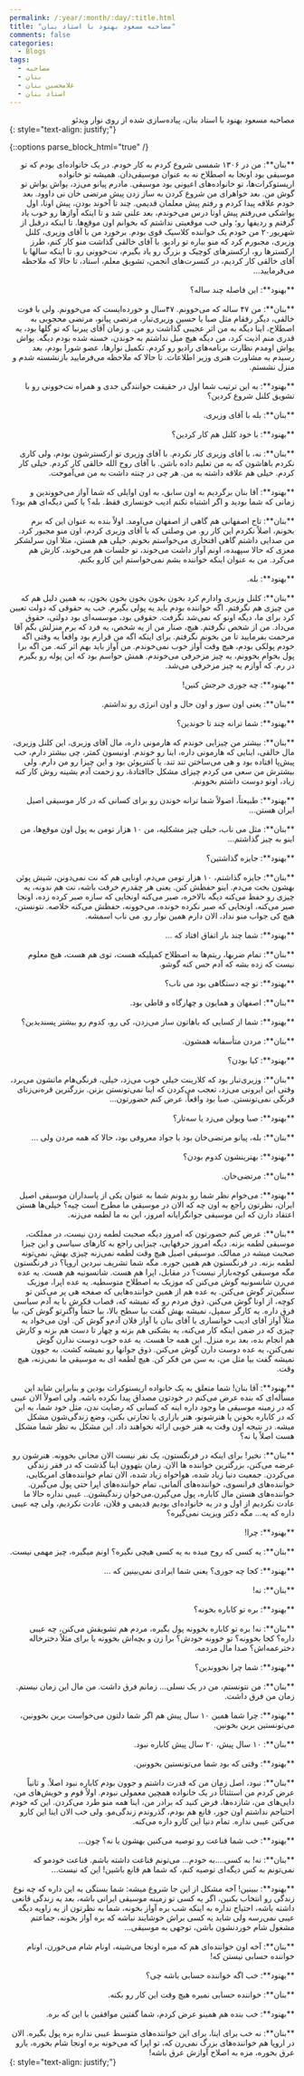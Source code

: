 ```yaml
---
permalink: /:year/:month/:day/:title.html
title: "مصاحبه مسعود بهنود با استاد بنان"
comments: false
categories:
  - Blogs
tags:
  - مصاحبه
  - بنان
  - غلامحسین بنان
  - استاد بنان
---
```


<div dir='rtl' align='right'>
مصاحبه مسعود بهنود با استاد بنان، پیاده‌سازی شده از روی نوار ویدئو
</div>
{: style="text-align: justify;"}
<br>

{::options parse_block_html="true" /}
<div dir='rtl' align='right'>
**بنان**: من در ۱۳۰۶ شمسی شروع کردم به کار خودم. در یک خانواده‌ای بودم که تو موسیقی بود اونجا به اصطلاح نه به عنوان موسیقی‌دان. همیشه تو خانواده اریستوکرات‌ها، تو خانواده‌های اعیونی بود موسیقی. مادرم پیانو می‌زد، یواش یواش تو گوش من. بعد خواهرای من شروع کردن به ساز زدن پیش مرتضی خان نی داوود. بعد خودم علاقه پیدا کردم و رفتم پیش معلمان قدیمی. چند تا آخوند بودن، پیش اونا، اول یواشکی می‌رفتم پیش اونا درس می‌خوندم، بعد علنی شد و تا اینکه آوازها رو خوب یاد گرفتم و ردیفها رو؛ ولی خب موقعیتی نداشتم که بخوانم اون موقع‌ها. تا اینکه درقبل از شهریور۲۰ من خودم یک خواننده کلاسیک قوی بودم. برخورد من با آقای وزیری، کلنل وزیری، مجبورم کرد که منو بیاره تو رادیو. با آقای خالقی گذاشت منو کار کنم، طرز ارکسترها رو، ارکسترهای کوچیک و بزرگ رو یاد بگیرم، نت‌خوونی رو. تا اینکه سالها با آقای خالقی کار کردیم، در کنسرت‌های انجمن، تشویق معلم، استاد، تا حالا که ملاحظه می‌فرمایید...
<br><br>
**بهنود**: این فاصله چند ساله؟
<br><br>
**بنان**: من ۴۷ ساله که می‌خوونم.  ۴۷سال و خورده‌ایست که می‌خوونم. ولی با فوت خالقی، دیگر رفقام مثل صبا یا حسین وزیری‌تبار، مرتضی پیانو، مرتضی محجوبی به اصطلاح، اینا دیگه به من اثر عجیبی گذاشت رو من. و زمان آقای پیرنیا که تو گلها بود، یه قدری منم اذیت کرد، من دیگه هیچ میل نداشتم به خوندن، خسته شده بودم دیگه. یواش یواش اومدم نظارت برنامه‌های رادیو رو کردم. تکمیل نوارها، عضو شورا بودم، بعد رسیدم به مشاورت هنری وزیر اطلاعات. تا حالا که ملاحظه می‌فرمایید بازنشسته شدم و منزل نشستم.
<br><br>
**بهنود**: به این ترتیب شما اول در حقیقت خوانندگی جدی و همراه نت‌خوونی رو با تشویق کلنل شروع کردین؟
<br><br>
**بنان**: بله با آقای وزیری.
<br><br>
**بهنود**: با خود کلنل هم کار کردین؟
<br><br>
**بنان**: نه، با آقای وزیری کار نکردم. با آقای وزیری تو ارکسترشون بودم، ولی کاری نکردم باهاشون که به من تعلیم داده باشن. با آقای روح الله خالقی کار کردم. خیلی کار کردم. خیلی هم علاقه داشته به من. هر چی در چنته داشت به من می‌آموخت.
<br><br>
**بهنود**: آقا بنان برگردیم به اون سابق، به اون اوایلی که شما آواز می‌خووندین و زمانی که شما بودید و اگر اشتباه نکنم ادیب خونساری فقط. بله؟ یا کس دیگه‌ای هم بود؟
<br><br>
**بنان**: تاج اصفهانی هم گاهی از اصفهان می‌اومد. اولاً بنده به عنوان این که برم بخونم، اصلاً نکردم این کار رو. من وصلتی که با آقای وزیری کردم، اون منو مجبور کرد. من صدایی داشتم گاهی افتخاری می‌خواستم بخونم. خیلی هم هستن، مثلا اون سرلشکر معزی که حالا سپهبده، اونم آواز داشت می‌خوند، تو جلسات هم می‌خوند، کارش هم می‌کرد. من به عنوان اینکه خواننده بشم نمی‌خواستم این کارو بکنم.
<br><br>
**بهنود**: بله.
<br><br>
**بنان**: کلنل وزیری وادارم کرد بخون بخون بخون بخون بخون، به همین دلیل هم که من چیزی هم نگرفتم. اگه خواننده بودم باید یه پولی بگیرم. خب یه حقوقی که دولت تعیین کرد برای ما، دیگه اونو که نمی‌شد نگرفت. حقوقی بود، موسسه‌ای بود دولتی، حقوق می‌داد. من از شخص نگرفتم. هیچ، صنار من از یه شخص، یه فرد که برم منزلش بگم آقا مرحمت بفرمایید تا من بخونم نگرفتم. برای اینکه اگه من قرارم بود واقعاً یه وقتی اگه خودم پولکی بودم، هیچ وقت آواز خوب نمی‌خوندم. من آواز باید بهم اثر کنه. من اگه برا پول بخوام بخوونم، یه چیز مزخرفی می‌خوندم. همش حواسم بود که این پوله رو بگیرم در رم. که آوازم یه چیز مزخرفی می‌شد.
<br><br>
**بهنود**: چه جوری خرجش کنین!
<br><br>
**بنان**: یعنی اون سوز و اون حال و اون انرژی رو نداشتم.
<br><br>
**بهنود**: شما ترانه چند تا خوندین؟
<br><br>
**بنان**: بیشتر من چیزایی خوندم که هارمونی داره، مال آقای وزیری، این کلنل وزیری، مال خالقی، اینایی که هارمونی داره، اینا رو خوندم. اونیسون کمتر، چی بیشتر دارم، خب پیش‌پا افتاده بود و هی می‌ساختن تند تند. یا کنترپوئن بود و این چیزا رو من دارم. ولی بیشترش من سعی می کردم چیزای مشکل جاافتادۀ، رو زحمت آدم بشینه روش کار کنه زیاد، اونو دوست داشتم بخوونم.
<br><br>
**بهنود**: طبیعتاً، اصولاً شما ترانه خوندن رو برای کسانی که در کار موسیقی اصیل ایران هستن...
<br><br>
**بنان**: مثل می ناب، خیلی چیز مشکلیه، من ۱۰ هزار تومن به پول اون موقع‌ها، من اینو به چیز گذاشتم...
<br><br>
**بهنود**: جایزه گذاشتین؟
<br><br>
**بنان**: جایزه گذاشتم، ۱۰ هزار تومن می‌دم، اونایی هم که نت نمی‌دونن، شیش پوئن بهشون بخت می‌دم. اینو حفظش کنن. یعنی هر چقدرم خرفت باشه، نت هم ندونه، یه چیزی رو حفظ می‌کنه دیگه بالاخره، صبر می‌کنه اونجایی که سازه صبر کرده زده، اونجا صبر می‌کنه، اونجایی که صبر نکرده خونده، می‌خوونه، حفظش می‌کنه خلاصه. نتونستن، هیچ کی جواب منو نداد، الان دارم همین نوار رو. می ناب اسمشه.
<br><br>
**بهنود**: شما چند بار اتفاق افتاد که ...
<br><br>
**بنان**: تمام ضربها، ریتم‌ها به اصطلاح کمپلیکه هست، توی هم هست، هیچ معلوم نیست که زده بشه که آدم حس کنه گوشو.
<br><br>
**بهنود**: تو چه دستگاهی بود می ناب؟
<br><br>
**بنان**: اصفهان و همایون و چهارگاه و قاطی بود.
<br><br>
**بهنود**: شما از کسایی که باهاتون ساز می‌زدن، کی رو، کدوم رو بیشتر پسندیدین؟
<br><br>
**بنان**: مردن متأسفانه همشون.
<br><br>
**بهنود**: کیا بودن؟
<br><br>
**بنان**: وزیری‌تبار بود که کلارینت خیلی خوب می‌زد، خیلی، فرنگی‌هام ماتشون می‌برد، وقتی این ایرونی می‌زد، تعجب می‌کردن که اینا نمی‌تونستن بزنن. بزرگترین قره‌نی‌زنای فرنگی نمی‌تونستن. صبا بود واقعاً. عرض کنم حضورتون...
<br><br>
**بهنود**: صبا ویولن می‌زد یا سه‌تار؟
<br><br>
**بنان**: بله، پیانو مرتضی‌خان بود یا جواد معروفی بود، حالا که همه مردن ولی ...
<br><br>
**بهنود**: بهترینشون کدوم بودن؟
<br><br>
**بنان**: مرتضی‌خان.
<br><br>
**بهنود**: می‌خوام نظر شما رو بدونم شما به عنوان یکی از پاسداران موسیقی اصیل ایران، نظرتون راجع به اون چه که الان در موسیقی ما مطرح است چیه؟ خیلی‌ها هستن اعتقاد دارن که این موسیقی جوانگرایانه امروز، این به ما لطمه می‌زنه.
<br><br>
**بنان**: عرض کنم حضورتون که امروز دیگه صحبت لطمه زدن نیست، در مملکت، موسیقی لطمه بزنه. دیگه امروز حرفهایی، چیزایی راجع به کارهای سیاسی و این چیزا صحبت میشه در ممالک. موسیقی اصیل هیچ وقت لطمه نمی‌زنه چیزی بهش، نمی‌تونه لطمه بزنه. در فرنگستون هم همین جوره. مگه شما تشریف نبردین اروپا؟ در فرنگستون مگه موسیقی کوچه‌بازار نیست؟ در مقابل، اپرا هم هست. شانسونیه هم هست. یه عده می‌رن شانسونیه گوش می‌کنن که موزیک به اصطلاح متوسطیه. یه عده اپرا، موزیک سنگین‌تر گوش می‌کنن. یه عده هم از همین خواننده‌هایی که صفحه هی پر می‌کنن تو کوچه، از اونا گوش می‌کنن. ذوق مردم رو که نمیشه که، قصاب فکرش با یه آدم سیاسی فرق داره. یه کارگر سمپل، نمیشه بهش گفت بیا سطح بالا، بیا حتماً واگنرِتو گوش کن، بیا مثلاً آواز آقای ادیب خوانساری یا آقای بنان یا آواز فلان آدم‌و گوش کن. اون می‌خواد یه چیزی که در ضمن اینکه کار می‌کنه، یه بشکنی هم بزنه و چهار تا دست هم بزنه و کارش هم انجام بده، بعد بره منزل. این همه جا هست. یه عده خوب دوست ندارن گوش نمی‌کنن، یه عده دوست دارن گوش می‌کنن. ذوق جوانها رو نمیشه کشت. به جوون نمیشه گفت بیا مثل من، به سن من فکر کن. هیچ لطمه ای به موسیقی ما نمی‌زنه، هیچ وقت.
<br><br>
**بهنود**: آقا بنان! شما متعلق به یک خانواده اریستوکرات بودین و بنابراین شاید این مسأله‌ای که بنده عرض می‌کنم در خودتون مصداق پیدا نکرده باشه. ولی اصولاً الان عیبی که در زمینه موسیقی ما وجود داره اینه که کسانی که رضایت ندن، مثل خود شما، به این که در کاباره بخونن یا هنرشونو، هنر بازاری یا تجارتی بکنن، وضع زندگی‌شون مشکل میشه. در نتیجه اون وقت یه هنر خوبی ارائه نخواهند داد. این مشکل به نظر شما مشکل هست اصلاً یا نه؟
<br><br>
**بنان**: نخیر! برای اینکه در فرنگستون، یک نفر نیست الان مجانی بخوونه. هنرشون رو عرضه می‌کنن، بزرگترین خواننده ها الان. زمان بتهوون اینا گذشت که در فقر زندگی می‌کردن. جمعیت دنیا زیاد شده، هواخواه زیاد شده، الان تمام خواننده‌های امریکایی، خواننده‌های فرانسوی، خواننده‌های آلمانی، تمام خواننده‌های اپرا حتی پول می‌گیرن. خواننده‌های هستن مال کاباره، پول می‌گیرن.می‌خوان زندگیشون.. عیبی نداره حالا ما عادت نکردیم از اول و در یه خانواده‌ای بودیم قدیمی و فلان، عادت نکردیم، ولی چه عیبی داره که یه... مگه دکتر ویزیت نمی‌گیره؟
<br><br>
**بهنود**: چرا!
<br><br>
**بنان**: یه کسی که روح میده به یه کسی هیچی نگیره؟ اونم میگیره، چیز مهمی نیست.
<br><br>
**بهنود**: کجا چه جوری؟ یعنی شما ایرادی نمی‌بینین که ...
<br><br>
**بنان**: نه!
<br><br>
**بهنود**: بره تو کاباره بخونه؟
<br><br>
**بنان**: نه! بره تو کاباره بخوونه پول بگیره، مردم هم تشویقش می‌کنن، چه عیبی داره؟ کجا بخوونه؟ تو خوونه خودش؟ برا زن و بچه‌اش بخوونه یا برای مثلاً دخترخاله دخترعمه‌اش؟ صدا مال مردمه.
<br><br>
**بهنود**: شما چرا نخووندین؟
<br><br>
**بنان**: من نتونستم، من در یک نسلی... زمانم فرق داشت. من مال این زمان نیستم. زمان من فرق داشت.
<br><br>
**بهنود**: چرا شما همین ۱۰ سال پیش هم اگر شما دلتون می‌خواست برین بخوونین، می‌تونستین برین بخونین.
<br><br>
**بنان**: ۱۰ سال پیش، ۲۰ سال پیش کاباره نبود.
<br><br>
**بهنود**: وقتی که بود شما می‌تونستین بخوونین.
<br><br>
**بنان**: نبود، اصل زمان من که قدرت داشتم و جوون بودم کاباره نبود اصلاً. و ثانیاً عرض کردم من استثنائاً در یک خانواده همچین معمولی نبودم. اولاً قوم و خویش‌های من، دایی‌های من، شازده‌ها، فرض کنید که برادر من، اینا همه منو طرد می‌کردن. این که خودم احتیاجم نداشتم اون جور، قانع هم بودم، گذروندم زندگی‌مو. ولی خب الان اینا این کارو می‌کنن عیبی نداره. تمام دنیا این کارو داره می‌کنه.
<br><br>
**بهنود**: خب شما قناعت رو توصیه می‌کنین بهشون یا نه؟ چون...
<br><br>
**بنان**: نه! به کسی....به خودم... می‌تونم قناعت داشته باشم. قناعت خودمو که نمی‌تونم به کس دیگه‌ای توصیه کنم، که شما هم قانع باشین! این که نیست...
<br><br>
**بهنود**: ببینین! آخه مشکل از این جا شروع میشه: شما بستگی به این داره که چه نوع زندگی رو انتخاب بکنین، اگر یه کسی تو زمینه موسیقی ایرانی باشه، بعد یه زندگی قانعی داشته باشه، احتیاج نداره به اینکه شب بره آواز بخونه، شما به نظرتون از یه زاویه دیگه عیبی نمی‌رسه ولی شاید یه کسی براش خوشایند نباشه که بره آواز بخونه، جماعتم مشغول شام خوردنشون باشن، توجهی به موسیقی...
<br><br>
**بنان**: آخه اون خواننده‌ای هم که میره اونجا می‌شینه، اونام شام می‌خورن، اونام خواننده حسابی نیستن که!
<br><br>
**بهنود**: خب اگه خواننده حسابی باشه چی؟
<br><br>
**بنان**: خواننده حسابی نمیره هیچ وقت این کار رو بکنه.
<br><br>
**بهنود**: خب بنده هم همینو عرض کردم، شما گفتین موافقین با این که بره.
<br><br>
**بنان**: نه خب برای اینا، برای این خواننده‌های متوسط عیبی نداره بره پول بگیره. الان در اروپا هم خواننده‌های بزرگ نمی‌رن که، تو اپرا که می‌خونه بره اونجا شام بخوره، یارو عرق بخوره، مزه به اصلاح آوازش عرق باشه!
</div>
{: style="text-align: justify;"}